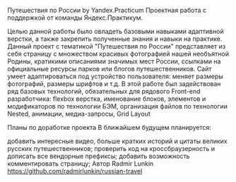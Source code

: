 Путешествия по России by Yandex.Practicum
Проектная работа с поддержкой от команды Яндекс.Практикум.

Целью данной работы было овладеть базовыми навыками адаптивной верстки, а также закрепить полученные знания и навыки на практике.
Данный проект с тематикой "Путешествия по России" представляет из себя страницу с множеством красивых фотографией нашей необъятной Родины, кратикими описаниями значимых мест России, ссылками на официальные ресурсы парков или блогов путешественников.
Сайт умеет адаптироваться под устройство пользователя: меняет размеры фотографий, размеры шрифтов и т.д. В этой работе был задействован ряд базовых технологий, обязательных для рядового Front-end разработчика: flexbox верстка, именование блоков, элементов и модификаторов по технологии БЭМ, организация файлов по технологии Nested, анимации, медиа-запросы, Grid Layout



Планы по доработке проекта
В ближайшем будущем планируется:

добавить интересные видео, больше кратких историй и цитаты великих русских путешественников;
проверить код на кроссбраузерность и дописать все вендорные префиксы;
добавить возможность комментировать страницу;
Автор
Radmir Lunkin 
https://github.com/radmirlunkin/russian-travel
